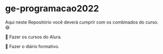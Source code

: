 # ge-programacao2022
Aqui neste Repositório você deverá cumprir com os combinados do curso. :smile:

:cowboy_hat_face: Fazer os cursos do Alura.

:cowboy_hat_face: Fazer o diário formativo.
